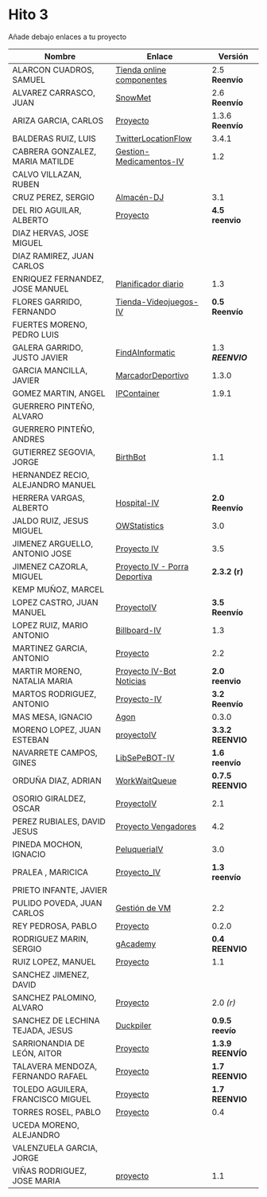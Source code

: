# Hito 3

Añade debajo enlaces a tu proyecto

| Nombre | Enlace | Versión |
|--------|--------|---------|
| ALARCON CUADROS, SAMUEL| [Tienda online componentes](https://github.com/kaizensamuel/proyecto-IV-18-19) | 2.5 **Reenvío** |
| ALVAREZ CARRASCO, JUAN|[SnowMet](https://github.com/vaderrama/Proyecto-IV) | 2.6 **Reenvío** |
| ARIZA GARCIA, CARLOS|[Proyecto](https://github.com/AGCarlos/IV_1819_Proyecto) |1.3.6 **Reenvío** |
| BALDERAS RUIZ, LUIS| [TwitterLocationFlow](https://github.com/luisbalru/TwitterLocationFlow) | 3.4.1 |
| CABRERA GONZALEZ, MARIA MATILDE| [Gestion-Medicamentos-IV](https://github.com/mati3/Gestion-Medicamentos-IV)|1.2 |
| CALVO VILLAZAN, RUBEN| | |
| CRUZ PEREZ, SERGIO| [Almacén-DJ](https://github.com/SergioCruzPerez/InfraestructuraVirtual)|3.1 |
| DEL RIO AGUILAR, ALBERTO| [Proyecto](https://github.com/berbus/proyectoIV) | **4.5 reenvio** |
| DIAZ HERVAS, JOSE MIGUEL| | |
| DIAZ RAMIREZ, JUAN CARLOS| | |
| ENRIQUEZ FERNANDEZ, JOSE MANUEL| [Planificador diario](https://github.com/jomaenfe/Planificador_diario-IV1819) | 1.3 |
| FLORES GARRIDO, FERNANDO| [Tienda-Videojuegos-IV](https://github.com/FFGFER/Proyecto-IV) | **0.5 Reenvío** |
| FUERTES MORENO, PEDRO LUIS| | |
| GALERA GARRIDO, JUSTO JAVIER|[FindAInformatic](https://github.com/JotaGalera/FindAInformatic) | 1.3 ***REENVIO*** |
| GARCIA MANCILLA, JAVIER| [MarcadorDeportivo](https://github.com/JaviMancilla/MarcadorDeportivo_IV1819) | 1.3.0 |
| GOMEZ MARTIN, ANGEL| [IPContainer](https://github.com/harvestcore/IPContainer) | 1.9.1 |
| GUERRERO PINTEÑO, ALVARO| | |
| GUERRERO PINTEÑO, ANDRES| | |
| GUTIERREZ SEGOVIA, JORGE| [BirthBot](https://github.com/Saytes/BirthBot) | 1.1 |
| HERNANDEZ RECIO, ALEJANDRO MANUEL| | |
| HERRERA VARGAS, ALBERTO|[Hospital-IV](https://github.com/alberturria/Hospital) | **2.0 Reenvío** |
| JALDO RUIZ, JESUS MIGUEL| [OWStatistics](https://github.com/JmZero/Proyecto-IV) | 3.0 |
| JIMENEZ ARGUELLO, ANTONIO JOSE| [Proyecto IV](https://github.com/antonioJ95/ProyectoIV) |3.5|
| JIMENEZ CAZORLA, MIGUEL| [Proyecto IV - Porra Deportiva](https://github.com/iMiguel10/Proyecto-IV-Porra-Deportiva-)  | **2.3.2 (r)** |
| KEMP MUÑOZ, MARCEL| | |
| LOPEZ CASTRO, JUAN MANUEL|[ProyectoIV](https://github.com/juanmaLC/ProyectoIV)  | **3.5 Reenvío**|
| LOPEZ RUIZ, MARIO ANTONIO| [Billboard-IV](https://github.com/marioanloru/Billboard-IV) | 1.3 |
| MARTINEZ GARCIA, ANTONIO| [Proyecto](https://github.com/antoniomg89/Project-Z) | 2.2 |
| MARTIR MORENO, NATALIA MARIA|[Proyecto IV-Bot Noticias](https://github.com/natalia2911/ProyectoIV-BOT)|**2.0 reenvio**|
| MARTOS RODRIGUEZ, ANTONIO|[Proyecto-IV](https://github.com/toniMR/Proyecto-IV) |**3.2 Reenvío** |
| MAS MESA, IGNACIO | [Agon](https://github.com/cronos2/Agon) | 0.3.0 |
| MORENO LOPEZ, JUAN ESTEBAN|[proyectoIV](https://github.com/juaneml/IV_1819_Proyecto) |**3.3.2 REENVIO**|
| NAVARRETE CAMPOS, GINES|[LibSePeBOT-IV](https://github.com/GinesNC/LibSePeBOT-IV) |**1.6 reenvío**|
| ORDUÑA DIAZ, ADRIAN| [WorkWaitQueue](https://github.com/adriordi/proyectoIV) |**0.7.5 REENVIO**|
| OSORIO GIRALDEZ, OSCAR|[ProyectoIV](https://github.com/widowert/ProyectoIV)|2.1|
| PEREZ RUBIALES, DAVID JESUS| [Proyecto Vengadores](https://github.com/Davidj231996/Proyecto-Vengadores)|4.2|
| PINEDA MOCHON, IGNACIO| [PeluqueriaIV](https://github.com/nachop97m/PeluqueriaIV) | 3.0 |
| PRALEA , MARICICA|[Proyecto_IV](https://github.com/maricicaP/Proyecto_IV) |**1.3 reenvío** |
| PRIETO INFANTE, JAVIER| | |
| PULIDO POVEDA, JUAN CARLOS| [Gestión de VM](https://github.com/jcpulido97/ProyectoIV) | 2.2 |
| REY PEDROSA, PABLO| [Proyecto](https://github.com/PFeynman/proyecto-iv) | 0.2.0 |
| RODRIGUEZ MARIN, SERGIO|[gAcademy](https://github.com/pavocejudo/ProyectoIV)|**0.4 REENVIO**|
| RUIZ LOPEZ, MANUEL | [Proyecto](https://github.com/manoliot/tiempo-aemet-bot) | 1.1 |
| SANCHEZ JIMENEZ, DAVID| | |
| SANCHEZ PALOMINO, ALVARO|[Proyecto](https://github.com/Alvarosanpal/Proyecto_IV)|2.0 *(r)*|
| SANCHEZ DE LECHINA TEJADA, JESUS|[Duckpiler](https://github.com/jojelupipa/Duckpiler)|**0.9.5 reevío**|
| SARRIONANDIA DE LEÓN, AITOR|[Proyecto](https://github.com/aitorSDL/proyecto-iv-1819)|**1.3.9 REENVÍO**|
| TALAVERA MENDOZA, FERNANDO RAFAEL|[Proyecto](https://github.com/Thejokeri/IV-18-19-Proyecto) | **1.7 REENVIO** |
| TOLEDO AGUILERA, FRANCISCO MIGUEL| [Proyecto](https://github.com/maikeltoledo/IV-18-19-Proyecto) | **1.7 REENVIO** |
| TORRES ROSEL, PABLO| [Proyecto](https://github.com/pablotr9/SimuladorBolsa-IV1819) | 0.4 |
| UCEDA MORENO, ALEJANDRO| | |
| VALENZUELA GARCIA, JORGE| | |
| VIÑAS RODRIGUEZ, JOSE MARIA | [proyecto](https://github.com/joseviro/ProyectoTPV) | 1.1 |
